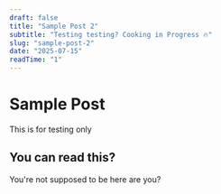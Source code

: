 ```yaml
---
draft: false
title: "Sample Post 2"
subtitle: "Testing testing? Cooking in Progress 🔥"
slug: "sample-post-2"
date: "2025-07-15"
readTime: "1"
---
```


# Sample Post

This is for testing only

## You can read this?

You're not supposed to be here are you?